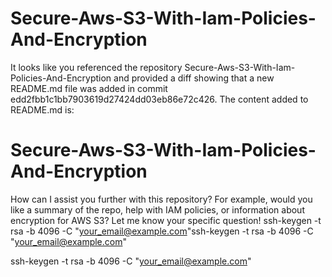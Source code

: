 # Secure-Aws-S3-With-Iam-Policies-And-Encryption
It looks like you referenced the repository Secure-Aws-S3-With-Iam-Policies-And-Encryption and provided a diff showing that a new README.md file was added in commit edd2fbb1c1bb7903619d27424dd03eb86e72c426. The content added to README.md is:

# Secure-Aws-S3-With-Iam-Policies-And-Encryption

How can I assist you further with this repository? For example, would you like a summary of the repo, help with IAM policies, or information about encryption for AWS S3? Let me know your specific question!
ssh-keygen -t rsa -b 4096 -C "your_email@example.com"ssh-keygen -t rsa -b 4096 -C "your_email@example.com"

ssh-keygen -t rsa -b 4096 -C "your_email@example.com"
